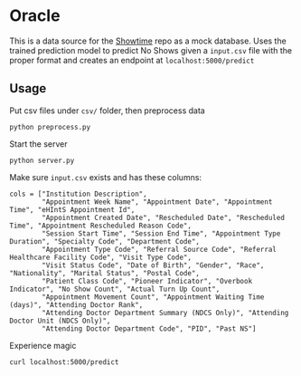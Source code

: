 # Oracle
This is a data source for the [Showtime]() repo as a mock database. Uses the trained prediction model to predict No Shows given a `input.csv` file with the proper format and creates an endpoint at `localhost:5000/predict`

## Usage
Put csv files under `csv/` folder, then preprocess data
```{bash}
python preprocess.py
```

Start the server
```{bash}
python server.py
```

Make sure `input.csv` exists and has these columns:
```{python}
cols = ["Institution Description",
        "Appointment Week Name", "Appointment Date", "Appointment Time", "eHIntS Appointment Id",
        "Appointment Created Date", "Rescheduled Date", "Rescheduled Time", "Appointment Rescheduled Reason Code",
        "Session Start Time", "Session End Time", "Appointment Type Duration", "Specialty Code", "Department Code",
        "Appointment Type Code", "Referral Source Code", "Referral Healthcare Facility Code", "Visit Type Code",
        "Visit Status Code", "Date of Birth", "Gender", "Race", "Nationality", "Marital Status", "Postal Code",
        "Patient Class Code", "Pioneer Indicator", "Overbook Indicator", "No Show Count", "Actual Turn Up Count",
        "Appointment Movement Count", "Appointment Waiting Time (days)", "Attending Doctor Rank",
        "Attending Doctor Department Summary (NDCS Only)", "Attending Doctor Unit (NDCS Only)",
        "Attending Doctor Department Code", "PID", "Past NS"]
```

Experience magic
```{bash}
curl localhost:5000/predict
```

